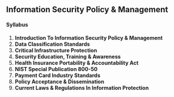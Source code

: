 ## Information Security Policy & Management

#### Syllabus
1. **Introduction To Information Security Policy & Management**
2. **Data Classification Standards**
3. **Critical Infrastructure Protection**
4. **Security Education, Training & Awareness**
5. **Health Insurance Portability & Accountability Act**
6. **NIST Special Publication 800-50**
7. **Payment Card Industry Standards**
8. **Policy Acceptance & Dissemination**
9. **Current Laws & Regulations In Information Protection**
